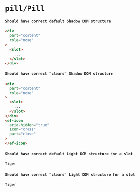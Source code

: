 # `pill/Pill`

#### `Should have correct default Shadow DOM structure`

```html
<div
  part="content"
  role="none"
>
  <slot>
    ...
  </slot>
</div>

```

#### `Should have correct "clears" Shadow DOM structure`

```html
<div
  part="content"
  role="none"
>
  <slot>
    ...
  </slot>
</div>
<ef-icon
  aria-hidden="true"
  icon="cross"
  part="close"
>
</ef-icon>

```

#### `Should have correct default Light DOM structure for a slot`

```html
Tiger

```

#### `Should have correct "clears" Light DOM structure for a slot`

```html
Tiger

```

